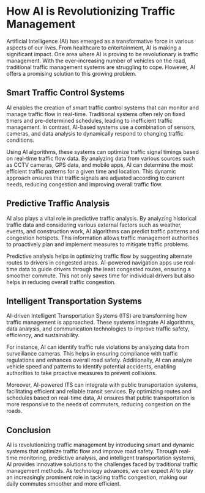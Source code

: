 # How AI is Revolutionizing Traffic Management

Artificial Intelligence (AI) has emerged as a transformative force in various aspects of our lives. From healthcare to entertainment, AI is making a significant impact. One area where AI is proving to be revolutionary is traffic management. With the ever-increasing number of vehicles on the road, traditional traffic management systems are struggling to cope. However, AI offers a promising solution to this growing problem.

## Smart Traffic Control Systems

AI enables the creation of smart traffic control systems that can monitor and manage traffic flow in real-time. Traditional systems often rely on fixed timers and pre-determined schedules, leading to inefficient traffic management. In contrast, AI-based systems use a combination of sensors, cameras, and data analysis to dynamically respond to changing traffic conditions.

Using AI algorithms, these systems can optimize traffic signal timings based on real-time traffic flow data. By analyzing data from various sources such as CCTV cameras, GPS data, and mobile apps, AI can determine the most efficient traffic patterns for a given time and location. This dynamic approach ensures that traffic signals are adjusted according to current needs, reducing congestion and improving overall traffic flow.

## Predictive Traffic Analysis

AI also plays a vital role in predictive traffic analysis. By analyzing historical traffic data and considering various external factors such as weather, events, and construction work, AI algorithms can predict traffic patterns and congestion hotspots. This information allows traffic management authorities to proactively plan and implement measures to mitigate traffic problems.

Predictive analysis helps in optimizing traffic flow by suggesting alternate routes to drivers in congested areas. AI-powered navigation apps use real-time data to guide drivers through the least congested routes, ensuring a smoother commute. This not only saves time for individual drivers but also helps in reducing overall traffic congestion.

## Intelligent Transportation Systems

AI-driven Intelligent Transportation Systems (ITS) are transforming how traffic management is approached. These systems integrate AI algorithms, data analysis, and communication technologies to improve traffic safety, efficiency, and sustainability. 

For instance, AI can identify traffic rule violations by analyzing data from surveillance cameras. This helps in ensuring compliance with traffic regulations and enhances overall road safety. Additionally, AI can analyze vehicle speed and patterns to identify potential accidents, enabling authorities to take proactive measures to prevent collisions.

Moreover, AI-powered ITS can integrate with public transportation systems, facilitating efficient and reliable transit services. By optimizing routes and schedules based on real-time data, AI ensures that public transportation is more responsive to the needs of commuters, reducing congestion on the roads.

## Conclusion

AI is revolutionizing traffic management by introducing smart and dynamic systems that optimize traffic flow and improve road safety. Through real-time monitoring, predictive analysis, and intelligent transportation systems, AI provides innovative solutions to the challenges faced by traditional traffic management methods. As technology advances, we can expect AI to play an increasingly prominent role in tackling traffic congestion, making our daily commutes smoother and more efficient.